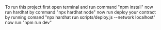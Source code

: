 To run this project first open terminal and run command "npm install"
now run hardhat by command "npx hardhat node"
now run deploy your contract by running comand "npx hardhat run scripts/deploy.js --network localhost"
now run "npm run dev"
